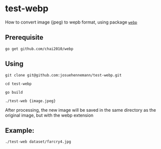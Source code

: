 # test-webp

How to convert image (jpeg) to wepb format, using package [`webp`](http://github.com/chai2010/webp)

## Prerequisite
	
`go get github.com/chai2010/webp`

## Using

`git clone git@github.com:josuehennemann/test-webp.git`

`cd test-webp`

`go build`

`./test-web {image.jpeg}`

After processing, the new image will be saved in the same directory as the original image, but with the webp extension

## Example:

`./test-web dataset/farcry4.jpg`
